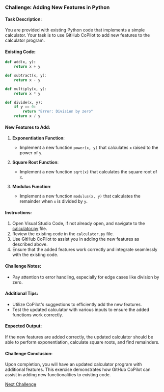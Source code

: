 ### Challenge: Adding New Features in Python

#### Task Description:
You are provided with existing Python code that implements a simple calculator. Your task is to use GitHub CoPilot to add new features to the calculator program.

#### Existing Code:
```python
def add(x, y):
    return x + y

def subtract(x, y):
    return x - y

def multiply(x, y):
    return x * y

def divide(x, y):
    if y == 0:
        return "Error: Division by zero"
    return x / y
```

#### New Features to Add:
1. **Exponentiation Function**:
   - Implement a new function `power(x, y)` that calculates `x` raised to the power of `y`.

2. **Square Root Function**:
   - Implement a new function `sqrt(x)` that calculates the square root of `x`.

3. **Modulus Function**:
   - Implement a new function `modulus(x, y)` that calculates the remainder when `x` is divided by `y`.

#### Instructions:
1. Open Visual Studio Code, if not already open, and navigate to the [calculator.py](calculator.py) file.
2. Review the existing code in the `calculator.py` file.
3. Use GitHub CoPilot to assist you in adding the new features as described above.
4. Ensure that the added features work correctly and integrate seamlessly with the existing code.

#### Challenge Notes:
- Pay attention to error handling, especially for edge cases like division by zero.

#### Additional Tips:
- Utilize CoPilot's suggestions to efficiently add the new features.
- Test the updated calculator with various inputs to ensure the added functions work correctly.

#### Expected Output:
If the new features are added correctly, the updated calculator should be able to perform exponentiation, calculate square roots, and find remainders.

#### Challenge Conclusion:
Upon completion, you will have an updated calculator program with additional features. This exercise demonstrates how GitHub CoPilot can assist in adding new functionalities to existing code.

[Next Challenge](../08%20-%20Documenting%20Existing%20Code%20-%20JavaScript/README.md)
